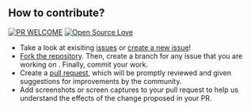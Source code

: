 ## How to contribute?

[![PR WELCOME](https://img.shields.io/badge/PRs-welcome-seablue.svg?style=flat-square)](https://github.com/bishtanuj/python/pulls)
[![Open Source Love](https://badges.frapsoft.com/os/v3/open-source.png)](https://github.com/bishtanuj/)


- Take a look at exisiting [issues](https://github.com/bishtanuj/python/issues) or [create a new issue](https://github.com/bishtanuj/python/issues/new/choose)!
- [Fork the repository](https://github.com/bishtanuj/python/fork). Then, create a branch for any issue that you are working on . Finally, commit your work.
- Create a [pull request](https://github.com/bishtanuj/python/compare), which will be promptly reviewed and given suggestions for improvements by the community.
- Add screenshots or screen captures to your pull request to help us understand the effects of the change proposed in your PR.
